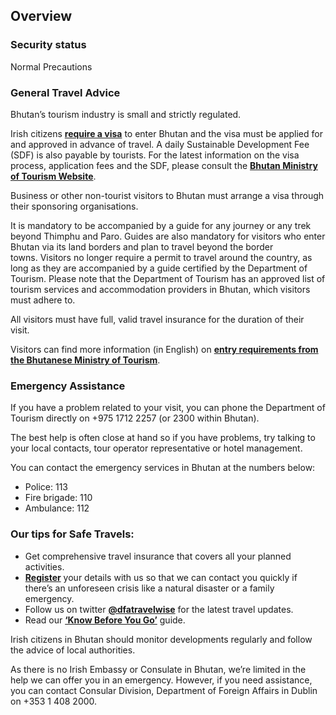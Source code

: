 ## Overview

### **Security status**

Normal Precautions

### **General Travel Advice**

Bhutan’s tourism industry is small and strictly regulated.

Irish citizens [**require a visa**](https://bhutan.travel/visa) to enter Bhutan and the visa must be applied for and approved in advance of travel. A daily Sustainable Development Fee (SDF) is also payable by tourists. For the latest information on the visa process, application fees and the SDF, please consult the [**Bhutan Ministry of Tourism Website**](https://bhutan.travel/).

Business or other non-tourist visitors to Bhutan must arrange a visa through their sponsoring organisations.

It is mandatory to be accompanied by a guide for any journey or any trek beyond Thimphu and Paro. Guides are also mandatory for visitors who enter Bhutan via its land borders and plan to travel beyond the border towns. Visitors no longer require a permit to travel around the country, as long as they are accompanied by a guide certified by the Department of Tourism. Please note that the Department of Tourism has an approved list of tourism services and accommodation providers in Bhutan, which visitors must adhere to.

All visitors must have full, valid travel insurance for the duration of their visit.

Visitors can find more information (in English) on [**entry requirements from the Bhutanese Ministry of Tourism**](http://www.tourism.gov.bt/).

### **Emergency Assistance**

If you have a problem related to your visit, you can phone the Department of Tourism directly on +975 1712 2257 (or 2300 within Bhutan).

The best help is often close at hand so if you have problems, try talking to your local contacts, tour operator representative or hotel management.

You can contact the emergency services in Bhutan at the numbers below:

* Police: 113
* Fire brigade: 110
* Ambulance: 112

### **Our tips for Safe Travels:**

* Get comprehensive travel insurance that covers all your planned activities.
* [**Register**](/en/dfa/overseas-travel/citizens-registration/) your details with us so that we can contact you quickly if there’s an unforeseen crisis like a natural disaster or a family emergency.
* Follow us on twitter [**@dfatravelwise**](https://www.twitter.com/DFATravelWise) for the latest travel updates.
* Read our [**‘Know Before You Go’**](/en/dfa/overseas-travel/know-before-you-go/) guide.

Irish citizens in Bhutan should monitor developments regularly and follow the advice of local authorities.

As there is no Irish Embassy or Consulate in Bhutan, we’re limited in the help we can offer you in an emergency. However, if you need assistance, you can contact Consular Division, Department of Foreign Affairs in Dublin on +353 1 408 2000.